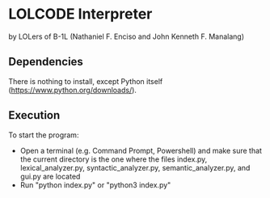 # LOLCODE Interpreter
by LOLers of B-1L (Nathaniel F. Enciso and John Kenneth F. Manalang) 

## Dependencies
There is nothing to install, except Python itself (https://www.python.org/downloads/). 

## Execution
To start the program:
- Open a terminal (e.g. Command Prompt, Powershell) and make sure that the current directory is the one where the files index.py, lexical_analyzer.py, syntactic_analyzer.py, semantic_analyzer.py, and gui.py are located
- Run "python index.py" or "python3 index.py" 